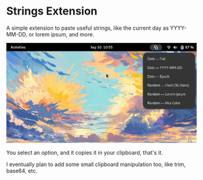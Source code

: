 # Strings Extension


A simple extension to paste useful strings, like the current day as YYYY-MM-DD, or lorem ipsum, and more.

![Hero shot](README.png)

You select an option, and it copies it in your clipboard, that's it.

I eventually plan to add some small clipboard manipulation too, like trim, base64, etc.

